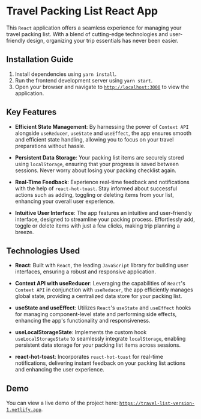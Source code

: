 # Travel Packing List React App

This `React` application offers a seamless experience for managing your travel packing list. With a blend of cutting-edge technologies and user-friendly design, organizing your trip essentials has never been easier.

## Installation Guide

1. Install dependencies using `yarn install`.
2. Run the frontend development server using `yarn start`.
3. Open your browser and navigate to <a href="http://localhost:3000">`http://localhost:3000`<a/> to view the application.

## Key Features

- **Efficient State Management**: By harnessing the power of `Context API` alongside `useReducer`, `useState` and `useEffect`, the app ensures smooth and efficient state handling, allowing you to focus on your travel preparations without hassle.

- **Persistent Data Storage**: Your packing list items are securely stored using `localStorage`, ensuring that your progress is saved between sessions. Never worry about losing your packing checklist again.

- **Real-Time Feedback**: Experience real-time feedback and notifications with the help of `react-hot-toast`. Stay informed about successful actions such as adding, toggling or deleting items from your list, enhancing your overall user experience.

- **Intuitive User Interface**: The app features an intuitive and user-friendly interface, designed to streamline your packing process. Effortlessly add, toggle or delete items with just a few clicks, making trip planning a breeze.

## Technologies Used

- **React**: Built with `React`, the leading `JavaScript` library for building user interfaces, ensuring a robust and responsive application.

- **Context API with useReducer**: Leveraging the capabilities of `React`'s `Context API` in conjunction with `useReducer`, the app efficiently manages global state, providing a centralized data store for your packing list.

- **useState and useEffect**: Utilizes `React`'s `useState` and `useEffect` hooks for managing component-level state and performing side effects, enhancing the app's functionality and responsiveness.

- **useLocalStorageState**: Implements the custom hook `useLocalStorageState` to seamlessly integrate `localStorage`, enabling persistent data storage for your packing list items across sessions.

- **react-hot-toast**: Incorporates `react-hot-toast` for real-time notifications, delivering instant feedback on your packing list actions and enhancing the user experience.

## Demo

You can view a live demo of the project here: <a href="https://travel-list-version-1.netlify.app">`https://travel-list-version-1.netlify.app`<a/>.
